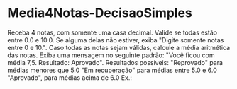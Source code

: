 # Media4Notas-DecisaoSimples
Receba 4 notas, com somente uma casa decimal. Valide se todas estão entre 0.0 e 10.0. Se alguma delas não estiver, exiba "Digite somente notas entre 0 e 10.". Caso todas as notas sejam válidas, calcule a média aritmética das notas. Exiba uma mensagem no seguinte padrão: "Você ficou com média 7,5. Resultado: Aprovado".  Resultados possíveis:  "Reprovado" para médias menores que 5.0 "Em recuperação" para médias entre 5.0 e 6.0 "Aprovado", para médias acima de 6.0 Ex.:
